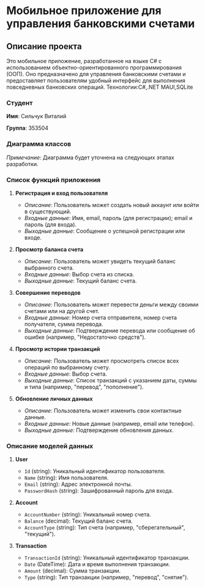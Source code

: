 # Мобильное приложение для управления банковскими счетами  

## Описание проекта  
Это мобильное приложение, разработанное на языке C# с использованием объектно-ориентированного программирования (ООП). Оно предназначено для управления банковскими счетами и предоставляет пользователям удобный интерфейс для выполнения повседневных банковских операций. Технологии:C#,.NET MAUI,SQLite

### Студент  
**Имя**: Сильчук Виталий 

**Группа**: 353504 

### Диаграмма классов  
*Примечание*: Диаграмма будет уточнена на следующих этапах разработки.  

### Список функций приложения  
1. **Регистрация и вход пользователя**  
   - *Описание*: Пользователь может создать новый аккаунт или войти в существующий.  
   - *Входные данные*: Имя, email, пароль (для регистрации); email и пароль (для входа).  
   - *Выходные данные*: Сообщение о успешной регистрации или входе.  

2. **Просмотр баланса счета**  
   - *Описание*: Пользователь может увидеть текущий баланс выбранного счета.  
   - *Входные данные*: Выбор счета из списка.  
   - *Выходные данные*: Текущий баланс счета.  

3. **Совершение переводов**  
   - *Описание*: Пользователь может перевести деньги между своими счетами или на другой счет.  
   - *Входные данные*: Номер счета отправителя, номер счета получателя, сумма перевода.  
   - *Выходные данные*: Подтверждение перевода или сообщение об ошибке (например, "Недостаточно средств").  

4. **Просмотр истории транзакций**  
   - *Описание*: Пользователь может просмотреть список всех операций по выбранному счету.  
   - *Входные данные*: Выбор счета.  
   - *Выходные данные*: Список транзакций с указанием даты, суммы и типа (например, "перевод", "пополнение").  

5. **Обновление личных данных**  
   - *Описание*: Пользователь может изменить свои контактные данные.  
   - *Входные данные*: Новые данные (например, email или телефон).  
   - *Выходные данные*: Подтверждение обновления данных.




### Описание моделей данных  
1. **User**  
   - `Id` (string): Уникальный идентификатор пользователя.  
   - `Name` (string): Имя пользователя.  
   - `Email` (string): Адрес электронной почты.  
   - `PasswordHash` (string): Зашифрованный пароль для входа.  

2. **Account**  
   - `AccountNumber` (string): Уникальный номер счета.  
   - `Balance` (decimal): Текущий баланс счета.  
   - `AccountType` (string): Тип счета (например, "сберегательный", "текущий").  

3. **Transaction**  
   - `TransactionId` (string): Уникальный идентификатор транзакции.  
   - `Date` (DateTime): Дата и время выполнения транзакции.  
   - `Amount` (decimal): Сумма транзакции.  
   - `Type` (string): Тип транзакции (например, "перевод", "снятие").  
